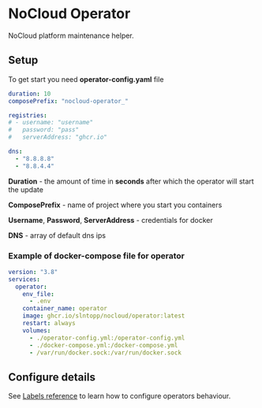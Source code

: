 # NoCloud Operator

NoCloud platform maintenance helper.

## Setup

To get start you need __operator-config.yaml__ file

```yaml
duration: 10
composePrefix: "nocloud-operator_"

registries:
# - username: "username"
#   password: "pass"
#   serverAddress: "ghcr.io"

dns:
  - "8.8.8.8"
  - "8.8.4.4"
```

__Duration__ - the amount of time in __seconds__ after which the operator will start the update

__ComposePrefix__ - name of project where you start you containers

__Username__, __Password__, __ServerAddress__ - credentials for docker

__DNS__ - array of default dns ips

### Example of docker-compose file for operator

```yaml
version: "3.8"
services:
  operator:
    env_file:
      - .env
    container_name: operator
    image: ghcr.io/slntopp/nocloud/operator:latest
    restart: always
    volumes:
      - ./operator-config.yml:/operator-config.yml
      - ./docker-compose.yml:/docker-compose.yml
      - /var/run/docker.sock:/var/run/docker.sock
```

## Configure details

See [Labels reference](LABELS.md) to learn how to configure operators behaviour.
